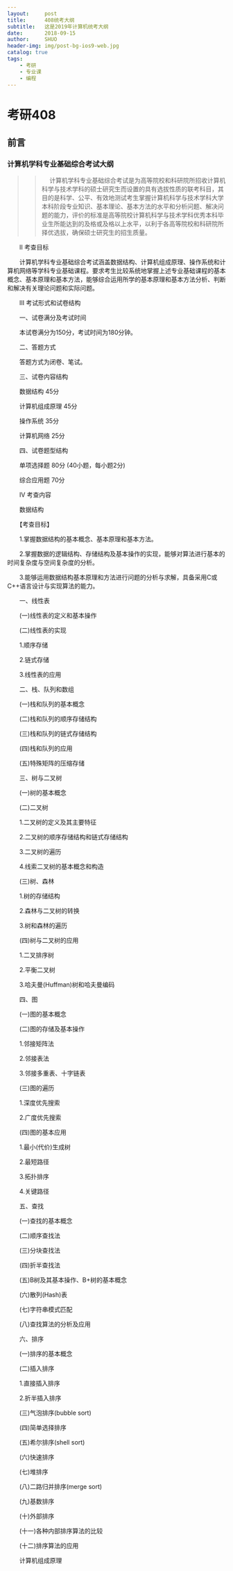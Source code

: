 ```yaml
---
layout:     post
title:      408统考大纲
subtitle:   这是2019年计算机统考大纲
date:       2018-09-15
author:     SHUO
header-img: img/post-bg-ios9-web.jpg
catalog: true
tags:
    - 考研
    - 专业课
    - 编程
---
```

# 考研408
## 前言
### 计算机学科专业基础综合考试大纲
>>　 
计算机学科专业基础综合考试是为高等院校和科研院所招收计算机科学与技术学科的硕士研究生而设置的具有选拔性质的联考科目，其目的是科学、公平、有效地测试考生掌握计算机科学与技术学科大学本科阶段专业知识、基本理论、基本方法的水平和分析问题、解决问题的能力，评价的标准是高等院校计算机科学与技术学科优秀本科毕业生所能达到的及格或及格以上水平，以利于各高等院校和科研院所择优选拔，确保硕士研究生的招生质量。

　　II 考查目标

　　计算机学科专业基础综合考试涵盖数据结构、计算机组成原理、操作系统和计算机网络等学科专业基础课程。要求考生比较系统地掌握上述专业基础课程的基本概念、基本原理和基本方法，能够综合运用所学的基本原理和基本方法分析、判断和解决有关理论问题和实际问题。

　　III 考试形式和试卷结构

　　一、试卷满分及考试时间

　　本试卷满分为150分，考试时间为180分钟。

　　二、答题方式

　　答题方式为闭卷、笔试。

　　三、试卷内容结构

　　数据结构 45分

　　计算机组成原理 45分

　　操作系统 35分

　　计算机网络 25分

　　四、试卷题型结构

　　单项选择题 80分 (40小题，每小题2分)

　　综合应用题 70分

　　IV 考查内容

　　数据结构

　　【考查目标】

　　1.掌握数据结构的基本概念、基本原理和基本方法。

　　2.掌握数据的逻辑结构、存储结构及基本操作的实现，能够对算法进行基本的时间复杂度与空间复杂度的分析。

　　3.能够运用数据结构基本原理和方法进行问题的分析与求解，具备采用C或C++语言设计与实现算法的能力。

　　一、线性表

　　(一)线性表的定义和基本操作

　　(二)线性表的实现

　　1.顺序存储

　　2.链式存储

　　3.线性表的应用

　　二、栈、队列和数组

　　(一)栈和队列的基本概念

　　(二)栈和队列的顺序存储结构

　　(三)栈和队列的链式存储结构

　　(四)栈和队列的应用

　　(五)特殊矩阵的压缩存储

　　三、树与二叉树

　　(一)树的基本概念

　　(二)二叉树

　　1.二叉树的定义及其主要特征

　　2.二叉树的顺序存储结构和链式存储结构

　　3.二叉树的遍历

　　4.线索二叉树的基本概念和构造

　　(三)树、森林

　　1.树的存储结构

　　2.森林与二叉树的转换

　　3.树和森林的遍历

　　(四)树与二叉树的应用

　　1.二叉排序树

　　2.平衡二叉树

　　3.哈夫曼(Huffman)树和哈夫曼编码

　　四、图

　　(一)图的基本概念

　　(二)图的存储及基本操作

　　1.邻接矩阵法

　　2.邻接表法

　　3.邻接多重表、十字链表

　　(三)图的遍历

　　1.深度优先搜索

　　2.广度优先搜索

　　(四)图的基本应用

　　1.最小(代价)生成树

　　2.最短路径

　　3.拓扑排序

　　4.关键路径

　　五、查找

　　(一)查找的基本概念

　　(二)顺序查找法

　　(三)分块查找法

　　(四)折半查找法

　　(五)B树及其基本操作、B+树的基本概念

　　(六)散列(Hash)表

　　(七)字符串模式匹配

　　(八)查找算法的分析及应用

　　六、排序

　　(一)排序的基本概念

　　(二)插入排序

　　1.直接插入排序

　　2.折半插入排序

　　(三)气泡排序(bubble sort)

　　(四)简单选择排序

　　(五)希尔排序(shell sort)

　　(六)快速排序

　　(七)堆排序

　　(八)二路归并排序(merge sort)

　　(九)基数排序

　　(十)外部排序

　　(十一)各种内部排序算法的比较

　　(十二)排序算法的应用

　　计算机组成原理　　
